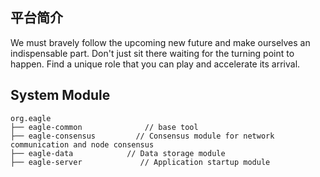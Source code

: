 
## 平台简介
We must bravely follow the upcoming new future and make ourselves an indispensable part. Don't just sit there waiting for the turning point to happen. Find a unique role that you can play and accelerate its arrival.


## System Module

~~~
org.eagle     
├── eagle-common              // base tool
├── eagle-consensus         // Consensus module for network communication and node consensus
├── eagle-data            // Data storage module
├── eagle-server             // Application startup module
